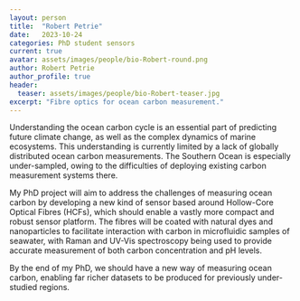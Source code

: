 ```yaml
---
layout: person
title:  "Robert Petrie"
date:   2023-10-24
categories: PhD student sensors
current: true
avatar: assets/images/people/bio-Robert-round.png
author: Robert Petrie 
author_profile: true
header:
  teaser: assets/images/people/bio-Robert-teaser.jpg
excerpt: "Fibre optics for ocean carbon measurement."
---
```


Understanding the ocean carbon cycle is an essential part of predicting future climate change, as well as the complex dynamics of marine ecosystems.
This understanding is currently limited by a lack of globally distributed ocean carbon measurements.
The Southern Ocean is especially under-sampled, owing to the difficulties of deploying existing carbon measurement systems there.

My PhD project will aim to address the challenges of measuring ocean carbon by developing a new kind of sensor based around Hollow-Core Optical Fibres (HCFs), which should enable a vastly more compact and robust sensor platform.
The fibres will be coated with natural dyes and nanoparticles to facilitate interaction with carbon in microfluidic samples of seawater, with Raman and UV-Vis spectroscopy being used to provide accurate measurement of both carbon concentration and pH levels.

By the end of my PhD, we should have a new way of measuring ocean carbon, enabling far richer datasets to be produced for previously under-studied regions.
